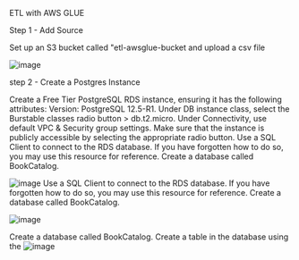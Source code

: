 ETL with AWS GLUE

Step 1 - Add Source

  Set up an S3 bucket called "etl-awsglue-bucket and upload a csv file

![image](https://github.com/Bumzeal/Data_Engineering_projects/assets/78567274/f7942039-35e0-43ab-9bf9-1125a82f9531)

step 2 - Create a Postgres Instance

Create a Free Tier PostgreSQL RDS instance, ensuring it has the following attributes: Version: PostgreSQL 12.5-R1. 
Under DB instance class, select the Burstable classes radio button > db.t2.micro. Under Connectivity, 
use default VPC & Security group settings. Make sure that the instance is publicly accessible by selecting the appropriate radio button.
Use a SQL Client to connect to the RDS database. If you have forgotten how to do so, you may use this resource for reference. Create a database called BookCatalog.

![image](https://github.com/Bumzeal/Data_Engineering_projects/assets/78567274/ab21b60a-911f-4777-a381-ce306c40e478)
Use a SQL Client to connect to the RDS database. If you have forgotten how to do so, you may use this resource for reference. Create a database called BookCatalog.

![image](https://github.com/Bumzeal/Data_Engineering_projects/assets/78567274/39ea4412-28c1-43a1-8cc4-ff15df07f46d)

Create a database called BookCatalog. Create a table in the database using the 
![image](https://github.com/Bumzeal/Data_Engineering_projects/assets/78567274/f9e16e97-608d-4826-9d03-cb9c40a06129)



